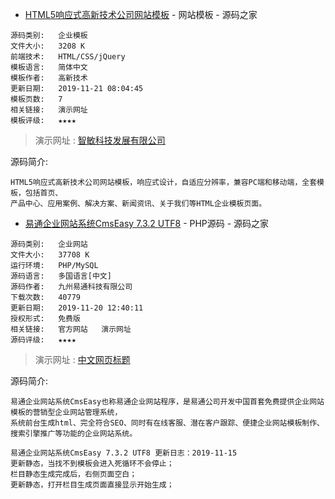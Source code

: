 - [HTML5响应式高新技术公司网站模板](https://www.mycodes.net/183/10247.htm) - 网站模板 - 源码之家  

```
源码类别: 	企业模板 	
文件大小: 	3208 K 	
前端技术: 	HTML/CSS/jQuery 	
模板语言: 	简体中文
模板作者: 	高新技术 	
更新日期: 	2019-11-21 08:04:45 	
模板页数: 	7
相关链接: 	演示网址 	
模板评级: 	★★★★
```
> 演示网址 : [智敏科技发展有限公司](https://demo.mycodes.net/qiye/gaoxinjishu/)  

源码简介: 

```
HTML5响应式高新技术公司网站模板，响应式设计，自适应分辨率，兼容PC端和移动端，全套模板，包括首页、
产品中心、应用案例、解决方案、新闻资讯、关于我们等HTML企业模板页面。
```

- [易通企业网站系统CmsEasy 7.3.2 UTF8](https://www.mycodes.net/49/4974.htm) - PHP源码 - 源码之家

```
源码类别: 	企业网站 	
文件大小: 	37708 K 	
运行环境: 	PHP/MySQL 	
源码语言: 	多国语言[中文]
源码作者: 	九州易通科技有限公司 	
下载次数: 	40779
更新日期: 	2019-11-20 12:40:11 	
授权形式: 	免费版
相关链接: 	官方网站   演示网址 	
源码评级: 	★★★★
```
> 演示网址 : [中文网页标题](https://demo.cmseasy.cn/index_cn.html)  
 
源码简介: 

```
易通企业网站系统CmsEasy也称易通企业网站程序，是易通公司开发中国首套免费提供企业网站模板的营销型企业网站管理系统，
系统前台生成html、完全符合SEO、同时有在线客服、潜在客户跟踪、便捷企业网站模板制作、搜索引擎推广等功能的企业网站系统。

易通企业网站系统CmsEasy 7.3.2 UTF8 更新日志：2019-11-15
更新静态，当找不到模板会进入死循环不会停止； 
栏目静态生成完成后，右侧页面空白；
更新静态，打开栏目生成页面直接显示开始生成；
```
